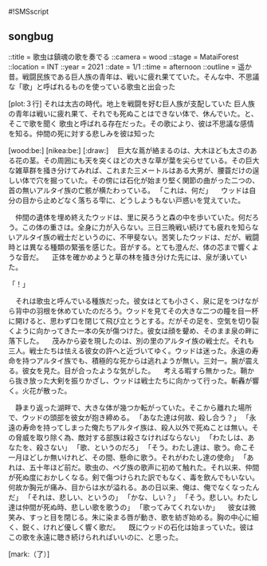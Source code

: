 #!SMSscript

## songbug

::title = 歌虫は鎮魂の歌を奏でる
::camera = wood
::stage = MataiForest
::location = INT
::year = 2021
::date = 1/1
::time = afternoon
::outline = 遥か昔。戦闘民族である巨人族の青年は、戦いに疲れ果てていた。そんな中、不思議な「歌」と呼ばれるものを使っている歌虫と出会った

[plot:３行]
それは太古の時代。地上を戦闘を好む巨人族が支配していた
巨人族の青年は戦いに疲れ果て、それでも死ぬことはできない体で、休んでいた。と、そこで歌を聞く
歌虫と呼ばれる存在だった。その歌により、彼は不思議な感情を知る。仲間の死に対する悲しみを彼は知った

[wood:be:]
[nikea:be:]
[:draw:]
　巨大な蔦が絡まるのは、大木ほども太さのある花の茎。その周囲にも天を突くほどの大きな草が葉を尖らせている。その巨大な雑草群を掻き分けてみれば、これまた三メートルはある大男が、腰蓑だけの逞しい体で穴を掘っていた。その傍には石化が始まり堅く関節の曲がった二つの、首の無いアルタイ族の亡骸が横たわっている。
「これは、何だ」
　ウッドは自分の目から止めどなく落ちる雫に、どうしようもない戸惑いを覚えていた。

　仲間の遺体を埋め終えたウッドは、里に戻ろうと森の中を歩いていた。何だろう。この体の重さは。全身に力が入らない。三日三晩戦い続けても疲れを知らないアルタイ族の戦士だというのに、不甲斐ない。苦笑したウッドは、だが、戦闘時とは異なる種類の緊張を感じた。音がする。とても澄んだ、体の芯まで響くような音だ。
　正体を確かめようと草の林を掻き分けた先には、泉が湧いていた。

「！」

　それは歌虫と呼んでいる種族だった。彼女はとても小さく、泉に足をつけながら背中の羽根を休めていたのだろう。ウッドを見てその大きな二つの瞳を目一杯に開けると、思わず口を閉じて飛び立とうとする。だがその足を、空気を切り裂くように向かってきた一本の矢が傷つけた。彼女は顔を顰め、そのまま泉の畔に落下した。
　茂みから姿を現したのは、別の里のアルタイ族の戦士だ。それも三人。戦士たちは怯える彼女の許へと近づいてゆく。ウッドは迷った。永遠の寿命を持つアルタイ族でも、積極的な死からは逃れようが無い。三対一。腕が震える。彼女を見た。目が合ったような気がした。
　考える暇すら無かった。鞘から抜き放った大剣を振りかざし、ウッドは戦士たちに向かって行った。斬轟が響く。火花が散った。

　静まり返った湖畔で、大きな体が幾つか転がっていた。そこから離れた場所で、ウッドの頭部を彼女が抱き締める。
「あなた達は何故、殺し合う？」
「永遠の寿命を持ってしまった俺たちアルタイ族は、殺人以外で死ぬことは無い。その脅威を取り除く為、敵対する部族は殺さなければならない」
「わたしは、あなたを、殺さない」
「歌、というのだろ」
「そう。わたし達は、歌う。命こそ一月ほどしか無いけれど、その間、懸命に歌う。それがわたし達の使命」
「あれは、五十年ほど前だ。歌虫の、ペグ族の歌声に初めて触れた。それ以来、仲間が死ぬ度におかしくなる。剣で傷つけられた訳でもなく、毒を飲んでもいない。何故か胸元が痛み、目からは水が溢れる。あの日以来、俺は、俺でなくなったんだ」
「それは、悲しい、というの」
「かな、しい？」
「そう。悲しい。わたし達は仲間が死ぬ時、悲しい歌を歌うの」
「歌ってみてくれないか」
　彼女は微笑み、すっと目を閉じる。朱に染まる唇が動き、歌を紡ぎ始める。胸の中心に細く、鋭く、けれど優しく響く歌だ。
　既にウッドの石化は始まっていた。彼はこの歌を永遠に聴き続けられればいいのに、と思った。

[mark:（了）]
